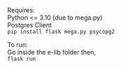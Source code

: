 Requires:<br>
  Python <= 3.10    (due to mega.py)<br>
  Postgres Client<br>
  `pip install flask mega.py psycopg2`<br>

To run:<br>
  Go inside the e-lib folder then,<br>
  `flask run`
